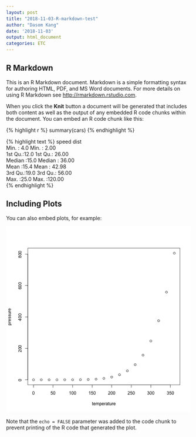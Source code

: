 ```yaml
---
layout: post
title: "2018-11-03-R-markdown-test"
author: "Dasom Kang"
date: '2018-11-03'
output: html_document
categories: ETC
---
```




## R Markdown

This is an R Markdown document. Markdown is a simple formatting syntax for authoring HTML, PDF, and MS Word documents. For more details on using R Markdown see <http://rmarkdown.rstudio.com>.

When you click the **Knit** button a document will be generated that includes both content as well as the output of any embedded R code chunks within the document. You can embed an R code chunk like this:


{% highlight r %}
summary(cars)
{% endhighlight %}



{% highlight text %}
     speed           dist       
 Min.   : 4.0   Min.   :  2.00  
 1st Qu.:12.0   1st Qu.: 26.00  
 Median :15.0   Median : 36.00  
 Mean   :15.4   Mean   : 42.98  
 3rd Qu.:19.0   3rd Qu.: 56.00  
 Max.   :25.0   Max.   :120.00  
{% endhighlight %}

## Including Plots

You can also embed plots, for example:

![plot of chunk pressure](/assets/article_images/2018-11-03-R-markdown-test/pressure-1.png)

Note that the `echo = FALSE` parameter was added to the code chunk to prevent printing of the R code that generated the plot.
